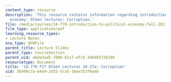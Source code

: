 ```yaml
---
content_type: resource
description: 'This resource contains information regarding introduction to political
  economy: Olken lectures: Corruption.'
file: /media/courses/14-770-introduction-to-political-economy-fall-2017/36490c7a64e92d555ca518ee353f0aeb_MIT14_770F17_lec24_27a.pdf
file_type: application/pdf
learning_resource_types:
- Lecture Notes
ocw_type: OCWFile
parent_title: Lecture Slides
parent_type: CourseSection
parent_uid: a6da3ad5-7888-61c7-efc5-346483726198
resourcetype: Document
title: '14.770 F17 Olken Lectures 24-27a: Corruption'
uid: 36490c7a-64e9-2d55-5ca5-18ee353f0aeb
---
```

